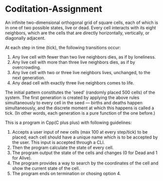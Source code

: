 # Coditation-Assignment
An infinite two-dimensional orthogonal grid of square cells, each of which is in one of two
possible states, live or dead. Every cell interacts with its eight neighbors, which are the cells that are
directly horizontally, vertically, or diagonally adjacent.

At each step in time (tick), the following transitions occur:
1. Any live cell with fewer than two live neighbors dies, as if by loneliness.
2. Any live cell with more than three live neighbors dies, as if by overcrowding.
3. Any live cell with two or three live neighbors lives, unchanged, to the next generation.
4. Any dead cell with exactly three live neighbors comes to life.

The initial pattern constitutes the 'seed' (randomly placed 500 cells) of the system. The first generation is
created by applying the above rules simultaneously to every cell in the seed — births and deaths happen
simultaneously, and the discrete moment at which this happens is called a tick. (In other words, each
generation is a pure function of the one before.)

This is a program in Cpp(C plus plus) with following guidelines:
1. Accepts a user input of new cells (max 100 at every step/tick) to be placed; each cell should have a unique name which is to be accepted by the user. This input is accepted through a CLI.
2. Then the program calculate the state of every cell.
3. The program output the state of the cells and changes (0 for Dead and 1 for Alive).
4. The program provides a way to search by the coordinates of the cell and show the current state of the cell.
5. The program ends on termination or chosing option 4.
